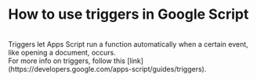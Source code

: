 # How to use triggers in Google Script
<br>
Triggers let Apps Script run a function automatically when a certain event, like opening a document, occurs. 
<br>
For more info on triggers, follow this [link](https://developers.google.com/apps-script/guides/triggers).